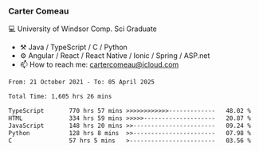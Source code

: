 ### Carter Comeau

💻 University of Windsor Comp. Sci Graduate

- ⚒️ Java / TypeScript / C / Python
- ⚙️ Angular / React / React Native / Ionic / Spring / ASP.net
- 📫 How to reach me: cartercomeau@icloud.com

<!--START_SECTION:waka-->

```txt
From: 21 October 2021 - To: 05 April 2025

Total Time: 1,605 hrs 26 mins

TypeScript       770 hrs 57 mins >>>>>>>>>>>>-------------   48.02 %
HTML             334 hrs 59 mins >>>>>--------------------   20.87 %
JavaScript       148 hrs 20 mins >>-----------------------   09.24 %
Python           128 hrs 8 mins  >>-----------------------   07.98 %
C                57 hrs 5 mins   >------------------------   03.56 %
```

<!--END_SECTION:waka-->
